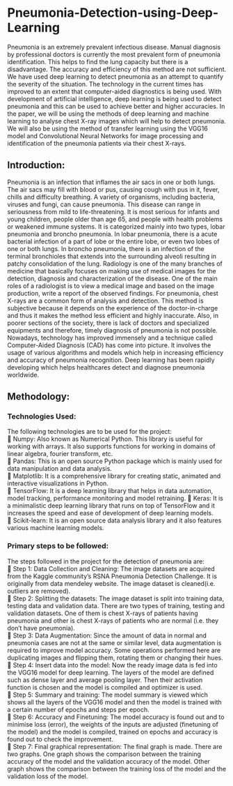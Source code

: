 # Pneumonia-Detection-using-Deep-Learning
Pneumonia is an extremely prevalent infectious disease. Manual diagnosis by professional doctors is currently the most prevalent form of pneumonia identification. This helps to find the lung capacity but there is a disadvantage. The accuracy and efficiency of this method are not sufficient. We have used deep learning to detect pneumonia as an attempt to quantify the severity of the situation. The technology in the current times has improved to an extent that computer-aided diagnostics is being used. With development of artificial intelligence, deep learning is being used to detect pneumonia and this can be used to achieve better and higher accuracies. In the paper, we will be using the methods of deep learning and machine learning to analyse chest X-ray images which will help to detect pneumonia. We will also be using the method of transfer learning using the VGG16 model and Convolutional Neural Networks for image processing and identification of the pneumonia patients via their chest X-rays. </br>
## Introduction: 
Pneumonia is an infection that inflames the air sacs in one or both lungs. The air sacs may fill with blood or pus, causing cough with pus in it, fever, chills and difficulty breathing. A variety of organisms, including bacteria, viruses and fungi, can cause pneumonia. This disease can range in seriousness from mild to life-threatening. It is most serious for infants and young children, people older than age 65, and people with health problems or weakened immune systems. It is categorized mainly into two types, lobar pneumonia and broncho pneumonia. In lobar pneumonia, there is a acute bacterial infection of a part of lobe or the entire lobe, or even two lobes of one or both lungs. In broncho pneumonia, there is an infection of the terminal bronchioles that extends into the surrounding alveoli resulting in patchy consolidation of the lung. Radiology is one of the many branches of medicine that basically focuses on making use of medical images for the detection, diagnosis and characterization of the disease. One of the main roles of a radiologist is to view a medical image and based on the image production, write a report of the observed findings. For pneumonia, chest X-rays are a common form of analysis and detection. This method is subjective because it depends on the experience of the doctor-in-charge and thus it makes the method less efficient and highly inaccurate. Also, in poorer sections of the society, there is lack of doctors and specialized equipments and therefore, timely diagnosis of pneumonia is not possible. Nowadays, technology has improved immensely and a technique called Computer-Aided Diagnosis (CAD) has come into picture. It involves the usage of various algorithms and models which help in increasing efficiency and accuracy of pneumonia recognition. Deep learning has been rapidly developing which helps healthcares detect and diagnose pneumonia worldwide. </br>
## Methodology: 
### Technologies Used: 
The following technologies are to be used for the project: </br>
 Numpy: Also known as Numerical Python. This library is useful for working with arrays. It also supports functions for working in domains of linear algebra, fourier transform, etc. </br>
 Pandas: This is an open source Python package which is mainly used for data manipulation and data analysis. </br>
 Matplotlib: It is a comprehensive library for creating static, animated and interactive visualizations in Python.</br>
 TensorFlow: It is a deep learning library that helps in data automation, model tracking, performance monitoring and model retraining.  Keras: It is a minimalistic deep learning library that runs on top of TensorFlow and it increases the speed and ease of development of deep learning models. </br>
 Scikit-learn: It is an open source data analysis library and it also features various machine learning models. </br>
### Primary steps to be followed: 
The steps followed in the project for the detection of pneumonia are: </br>
 Step 1: Data Collection and Cleaning: The image datasets are acquired from the Kaggle community’s RSNA Pneumonia Detection Challenge. It is originally from data mendeley website. The image dataset is cleaned(i.e. outliers are removed). </br>
 Step 2: Splitting the datasets: The image dataset is split into training data, testing data and validation data. There are two types of training, testing and validation datasets. One of them is chest X-rays of patients having pneumonia and other is chest X-rays of patients who are normal (i.e. they don’t have pneumonia). </br>
 Step 3: Data Augmentation: Since the amount of data in normal and pneumonia cases are not at the same or similar level, data augmentation is required to improve model accuracy. Some operations performed here are duplicating images and flipping them, rotating them or changing their hues. </br>
 Step 4: Insert data into the model:
Now the ready image data is fed into the VGG16 model for deep learning. The layers of the model are defined such as dense layer and average pooling layer. Then their activation function is chosen and the model is compiled and optimizer is used. </br>
 Step 5: Summary and training: The model summary is viewed which shows all the layers of the VGG16 model and then the model is trained with a certain number of epochs and steps per epoch. </br>
 Step 6: Accuracy and Finetuning: The model accuracy is found out and to minimise loss (error), the weights of the inputs are adjusted (finetuning of the model) and the model is compiled, trained on epochs and accuracy is found out to check the improvement. </br>
 Step 7: Final graphical representation: The final graph is made. There are two graphs. One graph shows the comparison between the training accuracy of the model and the validation accuracy of the model. Other graph shows the comparison between the training loss of the model and the validation loss of the model.</br>
